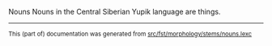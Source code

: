 Nouns
Nouns in the Central Siberian Yupik language are things.

* * *

<small>This (part of) documentation was generated from [src/fst/morphology/stems/nouns.lexc](https://github.com/giellalt/lang-ess/blob/main/src/fst/morphology/stems/nouns.lexc)</small>
